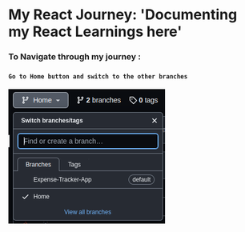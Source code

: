 # My React Journey: 'Documenting my React Learnings here'
### To Navigate through my journey :
#### `Go to Home button and switch to the other branches `

![](Naviagtion.png)
